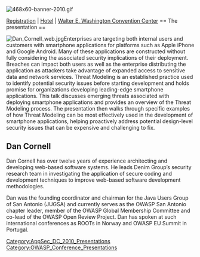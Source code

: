 ![468x60-banner-2010.gif](468x60-banner-2010.gif
"468x60-banner-2010.gif")

[Registration](https://guest.cvent.com/EVENTS/Register/IdentityConfirmation.aspx?e=d52c6f5f-d568-4e16-b8e0-b5e2bf87ab3a)
|
[Hotel](https://resweb.passkey.com/Resweb.do?mode=welcome_gi_new&groupID=2766908)
| [Walter E. Washington Convention
Center](http://www.dcconvention.com/)
\== The presentation ==

![Dan_Cornell_web.jpg](Dan_Cornell_web.jpg
"Dan_Cornell_web.jpg")Enterprises are targeting both internal users and
customers with smartphone applications for platforms such as Apple
iPhone and Google Android. Many of these applications are constructed
without fully considering the associated security implications of their
deployment. Breaches can impact both users as well as the enterprise
distributing the application as attackers take advantage of expanded
access to sensitive data and network services. Threat Modeling is an
established practice used to identify potential security issues before
starting development and holds promise for organizations developing
leading-edge smartphone applications. This talk discusses emerging
threats associated with deploying smartphone applications and provides
an overview of the Threat Modeling process. The presentation then walks
through specific examples of how Threat Modeling can be most effectively
used in the development of smartphone applications, helping proactively
address potential design-level security issues that can be expensive and
challenging to fix.

## Dan Cornell

Dan Cornell has over twelve years of experience architecting and
developing web-based software systems. He leads Denim Group’s security
research team in investigating the application of secure coding and
development techniques to improve web-based software development
methodologies.

Dan was the founding coordinator and chairman for the Java Users Group
of San Antonio (JUGSA) and currently serves as the OWASP San Antonio
chapter leader, member of the OWASP Global Membership Committee and
co-lead of the OWASP Open Review Project. Dan has spoken at such
international conferences as ROOTs in Norway and OWASP EU Summit in
Portugal.

[Category:AppSec_DC_2010_Presentations](Category:AppSec_DC_2010_Presentations "wikilink")
[Category:OWASP_Conference_Presentations](Category:OWASP_Conference_Presentations "wikilink")
